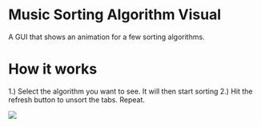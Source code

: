 # Music Sorting Algorithm Visual
A GUI that shows an animation for a few sorting algorithms. 

# How it works
1.) Select the algorithm you want to see. It will then start sorting
2.) Hit the refresh button to unsort the tabs. Repeat.

![](nbproject/!musicsorting.gif)
